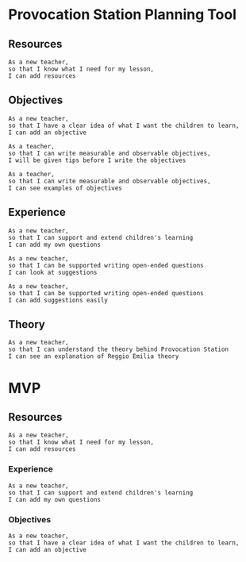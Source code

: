 # Provocation Station Planning Tool


## Resources 
``` 
As a new teacher,
so that I know what I need for my lesson,
I can add resources 
```
## Objectives 
``` 
As a new teacher,
so that I have a clear idea of what I want the children to learn,
I can add an objective
```

```
As a teacher,
so that I can write measurable and observable objectives,
I will be given tips before I write the objectives
```


```
As a teacher,
so that I can write measurable and observable objectives,
I can see examples of objectives
```

## Experience 
``` 
As a new teacher, 
so that I can support and extend children's learning
I can add my own questions
```

```
As a new teacher,
so that I can be supported writing open-ended questions
I can look at suggestions
```

```
As a new teacher,
so that I can be supported writing open-ended questions
I can add suggestions easily
```


## Theory 
```
As a new teacher,
so that I can understand the theory behind Provocation Station
I can see an explanation of Reggio Emilia theory
```


# MVP 

## Resources 
``` 
As a new teacher,
so that I know what I need for my lesson,
I can add resources 
```

###  Experience 
``` 
As a new teacher, 
so that I can support and extend children's learning
I can add my own questions
```

### Objectives 
``` 
As a new teacher,
so that I have a clear idea of what I want the children to learn,
I can add an objective
```
